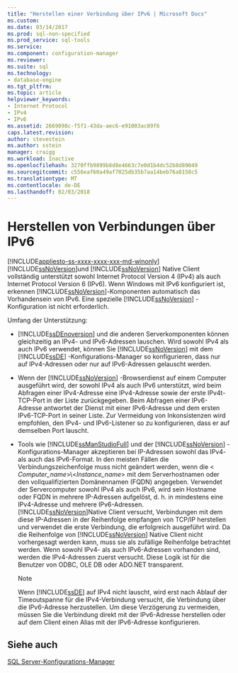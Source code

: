 ```yaml
---
title: "Herstellen einer Verbindung über IPv6 | Microsoft Docs"
ms.custom: 
ms.date: 03/14/2017
ms.prod: sql-non-specified
ms.prod_service: sql-tools
ms.service: 
ms.component: configuration-manager
ms.reviewer: 
ms.suite: sql
ms.technology:
- database-engine
ms.tgt_pltfrm: 
ms.topic: article
helpviewer_keywords:
- Internet Protocol
- IPv4
- IPv6
ms.assetid: 2669098c-f5f1-43da-aec6-e91003ac89f6
caps.latest.revision: 
author: stevestein
ms.author: sstein
manager: craigg
ms.workload: Inactive
ms.openlocfilehash: 3270ffb9899b8d8e4663c7e0d1b4dc52b8d89049
ms.sourcegitcommit: c556eaf60a49af7025db35b7aa14beb76a8158c5
ms.translationtype: MT
ms.contentlocale: de-DE
ms.lasthandoff: 02/03/2018
---
```

# <a name="connecting-using-ipv6"></a>Herstellen von Verbindungen über IPv6
[!INCLUDE[appliesto-ss-xxxx-xxxx-xxx-md-winonly](../../includes/appliesto-ss-xxxx-xxxx-xxx-md-winonly.md)]
  [!INCLUDE[ssNoVersion](../../includes/ssnoversion-md.md)]und [!INCLUDE[ssNoVersion](../../includes/ssnoversion-md.md)] Native Client vollständig unterstützt sowohl Internet Protocol Version 4 (IPv4) als auch Internet Protocol Version 6 (IPv6). Wenn Windows mit IPv6 konfiguriert ist, erkennen [!INCLUDE[ssNoVersion](../../includes/ssnoversion-md.md)]-Komponenten automatisch das Vorhandensein von IPv6. Eine spezielle [!INCLUDE[ssNoVersion](../../includes/ssnoversion-md.md)] -Konfiguration ist nicht erforderlich.  
  
 Umfang der Unterstützung:  
  
-   [!INCLUDE[ssDEnoversion](../../includes/ssdenoversion-md.md)] und die anderen Serverkomponenten können gleichzeitig an IPv4- und IPv6-Adressen lauschen. Wird sowohl IPv4 als auch IPv6 verwendet, können Sie [!INCLUDE[ssNoVersion](../../includes/ssnoversion-md.md)] mit dem [!INCLUDE[ssDE](../../includes/ssde-md.md)] -Konfigurations-Manager so konfigurieren, dass nur auf IPv4-Adressen oder nur auf IPv6-Adressen gelauscht werden.  
  
-   Wenn der [!INCLUDE[ssNoVersion](../../includes/ssnoversion-md.md)] -Browserdienst auf einem Computer ausgeführt wird, der sowohl IPv4 als auch IPv6 unterstützt, wird beim Abfragen einer IPv4-Adresse eine IPv4-Adresse sowie der erste IPv4t-TCP-Port in der Liste zurückgegeben. Beim Abfragen einer IPv6-Adresse antwortet der Dienst mit einer IPv6-Adresse und dem ersten IPv6-TCP-Port in seiner Liste. Zur Vermeidung von Inkonsistenzen wird empfohlen, den IPv4- und IPv6-Listener so zu konfigurieren, dass er auf demselben Port lauscht.  
  
-   Tools wie [!INCLUDE[ssManStudioFull](../../includes/ssmanstudiofull-md.md)] und der [!INCLUDE[ssNoVersion](../../includes/ssnoversion-md.md)] -Konfigurations-Manager akzeptieren bei IP-Adressen sowohl das IPv4- als auch das IPv6-Format. In den meisten Fällen die Verbindungszeichenfolge muss nicht geändert werden, wenn die \< *Computer_name*>\\<*Instance_name*> mit dem Serverhostnamen oder den vollqualifizierten Domänennamen (FQDN) angegeben. Verwendet der Servercomputer sowohl IPv4 als auch IPv6, wird sein Hostname oder FQDN in mehrere IP-Adressen aufgelöst, d. h. in mindestens eine IPv4-Adresse und mehrere IPv6-Adressen. [!INCLUDE[ssNoVersion](../../includes/ssnoversion-md.md)]Native Client versucht, Verbindungen mit dem diese IP-Adressen in der Reihenfolge empfangen von TCP/IP herstellen und verwendet die erste Verbindung, die erfolgreich ausgeführt wird. Da die Reihenfolge von [!INCLUDE[ssNoVersion](../../includes/ssnoversion-md.md)] Native Client nicht vorhergesagt werden kann, muss sie als zufällige Reihenfolge betrachtet werden. Wenn sowohl IPv4- als auch IPv6-Adressen vorhanden sind, werden die IPv4-Adressen zuerst versucht. Diese Logik ist für die Benutzer von ODBC, OLE DB oder ADO.NET transparent.  
  
    > [!NOTE]  
    >  Wenn [!INCLUDE[ssDE](../../includes/ssde-md.md)] auf IPv4 nicht lauscht, wird erst nach Ablauf der Timeoutspanne für die IPv4-Verbindung versucht, die Verbindung über die IPv6-Adresse herzustellen. Um diese Verzögerung zu vermeiden, müssen Sie die Verbindung direkt mit der IPv6-Adresse herstellen oder auf dem Client einen Alias mit der IPv6-Adresse konfigurieren.  
  
## <a name="see-also"></a>Siehe auch  
 [SQL Server-Konfigurations-Manager](../../relational-databases/sql-server-configuration-manager.md)  
  
  
